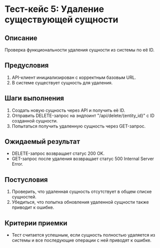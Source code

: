 # Тест-кейс 5: Удаление существующей сущности

## Описание
Проверка функциональности удаления сущности из системы по её ID.

## Предусловия
1. API-клиент инициализирован с корректным базовым URL.
2. В системе существует сущность для удаления.

## Шаги выполнения
1. Создать новую сущность через API и получить её ID.
2. Отправить DELETE-запрос на эндпоинт "/api/delete/{entity_id}" с ID созданной сущности.
3. Попытаться получить удаленную сущность через GET-запрос.

## Ожидаемый результат
* DELETE-запрос возвращает статус 200 OK.
* GET-запрос после удаления возвращает статус 500 Internal Server Error.

## Постусловия
1. Проверить, что удаленная сущность отсутствует в общем списке сущностей.
2. Убедиться, что попытка обновления удаленной сущности также приводит к ошибке.


## Критерии приемки
* Тест считается успешным, если сущность полностью удаляется из системы и все последующие операции с ней приводят к ошибке.

